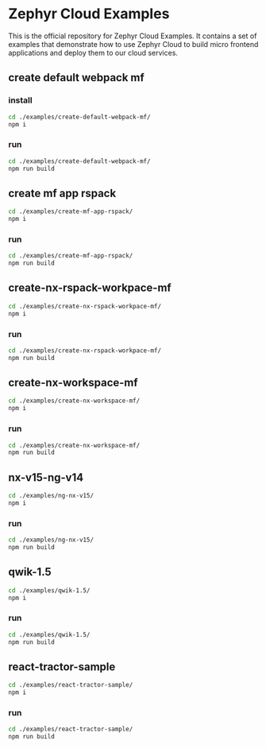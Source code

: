 # Zephyr Cloud Examples

This is the official repository for Zephyr Cloud Examples. It contains a set of examples that demonstrate how to use Zephyr Cloud to build
micro frontend applications and deploy them to our cloud services.

## create default webpack mf
### install
```bash
cd ./examples/create-default-webpack-mf/
npm i
```

### run
```bash
cd ./examples/create-default-webpack-mf/
npm run build
```

## create mf app rspack

```bash
cd ./examples/create-mf-app-rspack/
npm i
```

### run
```bash
cd ./examples/create-mf-app-rspack/
npm run build
```

## create-nx-rspack-workpace-mf

```bash
cd ./examples/create-nx-rspack-workpace-mf/
npm i
```

### run
```bash
cd ./examples/create-nx-rspack-workpace-mf/
npm run build
```

## create-nx-workspace-mf

```bash
cd ./examples/create-nx-workspace-mf/
npm i
```

### run
```bash
cd ./examples/create-nx-workspace-mf/
npm run build
```

## nx-v15-ng-v14

```bash
cd ./examples/ng-nx-v15/
npm i
```

### run
```bash
cd ./examples/ng-nx-v15/
npm run build
```

## qwik-1.5

```bash
cd ./examples/qwik-1.5/
npm i
```

### run
```bash
cd ./examples/qwik-1.5/
npm run build
```

## react-tractor-sample

```bash
cd ./examples/react-tractor-sample/
npm i
```

### run
```bash
cd ./examples/react-tractor-sample/
npm run build
```
